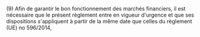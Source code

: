 (9) Afin de garantir le bon fonctionnement des marchés financiers, il est nécessaire que le présent règlement entre en vigueur d'urgence et que ses dispositions s'appliquent à partir de la même date que celles du règlement (UE) no 596/2014,